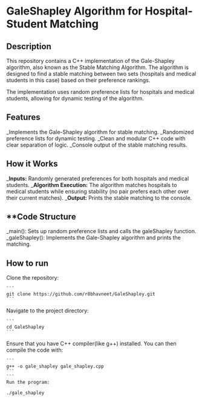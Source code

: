 # GaleShapley Algorithm for Hospital-Student Matching
## Description 
This repository contains a C++ implementation of the Gale-Shapley algorithm, also known as the Stable Matching Algorithm. The algorithm is designed to find a stable matching between two sets (hospitals and medical students in this case) based on their preference rankings.

The implementation uses random preference lists for hospitals and medical students, allowing for dynamic testing of the algorithm.

## **Features**
  _Implements the Gale-Shapley algorithm for stable matching.
  _Randomized preference lists for dynamic testing.
  _Clean and modular C++ code with clear separation of logic.
  _Console output of the stable matching results.

## **How it Works**
  _**Inputs:** Randomly generated preferences for both hospitals and medical students.
  _**Algorithm Execution:** The algorithm matches hospitals to medical students while ensuring stability (no pair prefers each     other over their current matches).
  _**Output:** Prints the stable matching to the console.

## **Code Structure
  _main(): Sets up random preference lists and calls the galeShapley function.
  _galeShapley(): Implements the Gale-Shapley algorithm and prints the matching.

## How to run

Clone the repository:
````
```
git clone https://github.com/r8bhavneet/GaleShapley.git
```
````
Navigate to the project directory:
````
```
cd GaleShapley
```
````
Ensure that you have C++ compiler(like g++) installed. You can then compile the code with:
````
```
g++ -o gale_shapley gale_shapley.cpp
```
```
Run the program:
````
```
./gale_shapley
```
```

